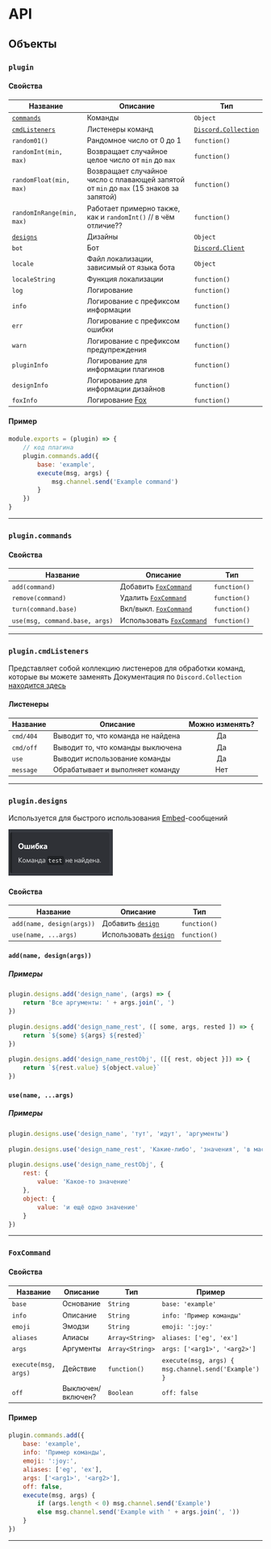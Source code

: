 # API

## Объекты

### `plugin`
#### Свойства

| Название | Описание | Тип |
| --- | --- | --- |
| [`commands`](#plugincommands) | Команды | `Object` |
| [`cmdListeners`](#plugincmdListeners) | Листенеры команд | [`Discord.Collection`](https://discord.js.org/#/docs/collection/master/class/Collection) |
| `random01()` | Рандомное число от 0 до 1 | `function()` |
| `randomInt(min, max)` | Возвращает случайное целое число от `min` до `max` | `function()` |
| `randomFloat(min, max)` | Возвращает случайное число с плавающей запятой от `min` до `max` (15 знаков за запятой) | `function()` |
| `randomInRange(min, max)` | Работает примерно также, как и `randomInt()` // в чём отличие?? | `function()` |
| [`designs`](#plugindesigns) | Дизайны | `Object` |
| `bot` | Бот | [`Discord.Client`](https://discord.js.org/#/docs/main/stable/class/Client) |
| `locale` | Файл локализации, зависимый от языка бота | `Object` |
| `localeString` | Функция локализации | `function()` |
| `log` | Логирование | `function()` |
| `info` | Логирование с префиксом информации | `function()` |
| `err` | Логирование с префиксом ошибки | `function()` |
| `warn` | Логирование с префиксом предупреждения | `function()` |
| `pluginInfo` | Логирование для информации плагинов | `function()` |
| `designInfo` | Логирование для информации дизайнов | `function()` |
| `foxInfo` | Логирование [Fox](https://github.com/redcarti/fox) | `function()` |

#### Пример
```js
module.exports = (plugin) => {
    // код плагина
    plugin.commands.add({
        base: 'example',
        execute(msg, args) {
            msg.channel.send('Example command')
        }
    })
}
```

* * *

### `plugin.commands`
#### Свойства

| Название | Описание | Тип |
| --- | --- | --- |
| `add(command)` | Добавить [`FoxCommand`](#FoxCommand) | `function()` |
| `remove(command)` | Удалить [`FoxCommand`](#FoxCommand) | `function()` |
| `turn(command.base)` | Вкл/выкл. [`FoxCommand`](#FoxCommand) | `function()` |
| `use(msg, command.base, args)` | Использовать [`FoxCommand`](#FoxCommand) | `function()` |

* * *

### `plugin.cmdListeners`
Представляет собой коллекцию листенеров для обработки команд, которые вы можете заменять
Документация по `Discord.Collection` [находится здесь](https://discord.js.org/#/docs/collection/master/class/Collection)

#### Листенеры
| Название | Описание | Можно изменять? |
| --- | --- | :-: |
| `cmd/404` | Выводит то, что команда не найдена | Да |
| `cmd/off` | Выводит то, что команды выключена | Да |
| `use` | Выводит использование команды | Да |
| `message` | Обрабатывает и выполняет команду | Нет

* * *

### `plugin.designs`

Используется для быстрого использования [Embed](https://discord.js.org/#/docs/main/stable/class/MessageEmbed)-сообщений

![Пример вывода](../img/embed_cmd404.png)

#### Свойства

| Название | Описание | Тип |
| --- | --- | --- |
| `add(name, design(args))` | Добавить [`design`](#design) | `function()` |
| `use(name, ...args)` | Использовать [`design`](#design) | `function()` |

#### `add(name, design(args))`
##### Примеры
```js
plugin.designs.add('design_name', (args) => {
    return 'Все аргументы: ' + args.join(', ')
})
```

```js
plugin.designs.add('design_name_rest', ([ some, args, rested ]) => {
    return `${some} ${args} ${rested}`
})
```

```js
plugin.designs.add('design_name_restObj', ([{ rest, object }]) => {
    return `${rest.value} ${object.value}`
})
```

#### `use(name, ...args)`
##### Примеры

```js
plugin.designs.use('design_name', 'тут', 'идут', 'аргументы')
```

```js
plugin.designs.use('design_name_rest', 'Какие-либо', 'значения', 'в массиве')
```

```js
plugin.designs.use('design_name_restObj', {
    rest: {
        value: 'Какое-то значение'
    },
    object: {
        value: 'и ещё одно значение'
    }
})
```

* * *

### `FoxCommand`
#### Свойства 

| Название | Описание | Тип | Пример | Обязателен? | 
| --- | --- | --- | --- | :-: | 
| `base` | Основание | `String` | `base: 'example'` | + |
| `info` | Описание | `String` | `info: 'Пример команды'` | - |
| `emoji` | Эмодзи | `String` | `emoji: ':joy:'` | - |
| `aliases` | Алиасы | `Array<String>` | `aliases: ['eg', 'ex']` | - |
| `args` | Аргументы | `Array<String>` | `args: ['<arg1>', '<arg2>']` | - |
| `execute(msg, args)` | Действие | `function()` | `execute(msg, args) { msg.channel.send('Example') }` | + |
| `off` | Выключен/включен? | `Boolean` | `off: false` | - |

#### Пример

```js
plugin.commands.add({
    base: 'example',
    info: 'Пример команды',
    emoji: ':joy:',
    aliases: ['eg', 'ex'],
    args: ['<arg1>', '<arg2>'],
    off: false,
    execute(msg, args) {
        if (args.length < 0) msg.channel.send('Example')
        else msg.channel.send('Example with ' + args.join(', '))
    }
})
```

* * *
